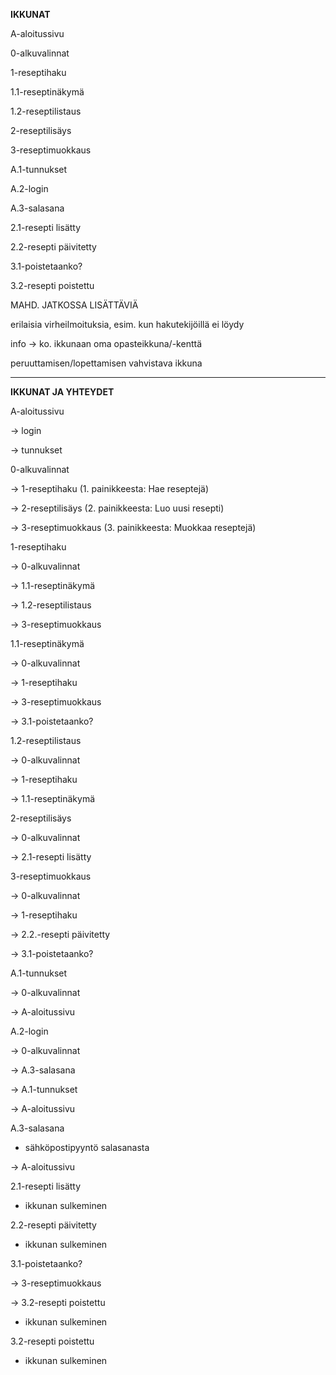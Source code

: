 **IKKUNAT**


A-aloitussivu

0-alkuvalinnat

1-reseptihaku

1.1-reseptinäkymä

1.2-reseptilistaus

2-reseptilisäys

3-reseptimuokkaus

A.1-tunnukset

A.2-login

A.3-salasana

2.1-resepti lisätty

2.2-resepti päivitetty

3.1-poistetaanko?

3.2-resepti poistettu



MAHD. JATKOSSA LISÄTTÄVIÄ


erilaisia virheilmoituksia, esim. kun hakutekijöillä ei löydy

info -> ko. ikkunaan oma opasteikkuna/-kenttä

peruuttamisen/lopettamisen vahvistava ikkuna

-------------------------------------------------------

**IKKUNAT JA YHTEYDET**


A-aloitussivu

-> login

-> tunnukset


0-alkuvalinnat

-> 1-reseptihaku (1. painikkeesta: Hae reseptejä)

-> 2-reseptilisäys (2. painikkeesta: Luo uusi resepti)

-> 3-reseptimuokkaus (3. painikkeesta: Muokkaa reseptejä)


1-reseptihaku

-> 0-alkuvalinnat

-> 1.1-reseptinäkymä

-> 1.2-reseptilistaus

-> 3-reseptimuokkaus


1.1-reseptinäkymä

-> 0-alkuvalinnat

-> 1-reseptihaku

-> 3-reseptimuokkaus

-> 3.1-poistetaanko?


1.2-reseptilistaus

-> 0-alkuvalinnat

-> 1-reseptihaku

-> 1.1-reseptinäkymä


2-reseptilisäys

-> 0-alkuvalinnat

-> 2.1-resepti lisätty


3-reseptimuokkaus

-> 0-alkuvalinnat

-> 1-reseptihaku

-> 2.2.-resepti päivitetty

-> 3.1-poistetaanko?


A.1-tunnukset

-> 0-alkuvalinnat

-> A-aloitussivu


A.2-login

-> 0-alkuvalinnat

-> A.3-salasana

-> A.1-tunnukset

-> A-aloitussivu


A.3-salasana

* sähköpostipyyntö salasanasta

-> A-aloitussivu


2.1-resepti lisätty

* ikkunan sulkeminen


2.2-resepti päivitetty

* ikkunan sulkeminen


3.1-poistetaanko?

-> 3-reseptimuokkaus

-> 3.2-resepti poistettu

* ikkunan sulkeminen


3.2-resepti poistettu

* ikkunan sulkeminen


